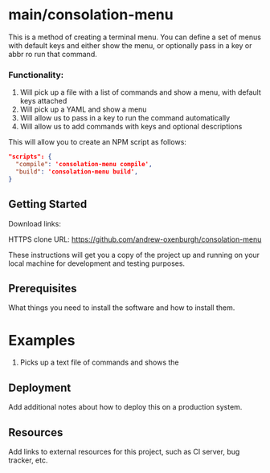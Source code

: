 # main/consolation-menu

This is a method of creating a terminal menu.
You can define a set of menus with default keys and either show the menu, or optionally pass in a key or abbr ro run that command.

### Functionality:
1. Will pick up a file with a list of commands and show a menu, with default keys attached
2. Will pick up a YAML and show a menu
3. Will allow us to pass in a key to run the command automatically
4. Will allow us to add commands with keys and optional descriptions



This will allow you to create an NPM script as follows:

```json
"scripts": {
  "compile": 'consolation-menu compile',
  "build": 'consolation-menu build',
}
```


## Getting Started

Download links:

HTTPS clone URL: https://github.com/andrew-oxenburgh/consolation-menu

These instructions will get you a copy of the project up and running on your local machine for development and testing purposes.

## Prerequisites

What things you need to install the software and how to install them.



# Examples

1. Picks up a text file of commands and shows the  

## Deployment

Add additional notes about how to deploy this on a production system.

## Resources

Add links to external resources for this project, such as CI server, bug tracker, etc.
